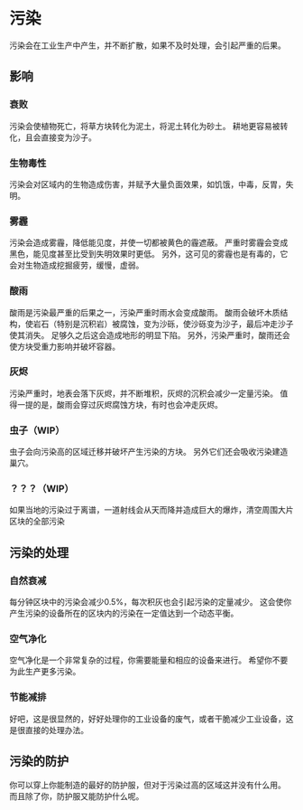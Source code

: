 # 污染
污染会在工业生产中产生，并不断扩散，如果不及时处理，会引起严重的后果。

## 影响
### 衰败
污染会使植物死亡，将草方块转化为泥土，将泥土转化为砂土。
耕地更容易被转化，且会直接变为沙子。
### 生物毒性
污染会对区域内的生物造成伤害，并赋予大量负面效果，如饥饿，中毒，反胃，失明。
### 雾霾
污染会造成雾霾，降低能见度，并使一切都被黄色的霾遮蔽。
严重时雾霾会变成黑色，能见度甚至比受到失明效果时更低。
另外，这可见的雾霾也是有毒的，它会对生物造成挖掘疲劳，缓慢，虚弱。
### 酸雨
酸雨是污染最严重的后果之一，污染严重时雨水会变成酸雨。
酸雨会破坏木质结构，使岩石（特别是沉积岩）被腐蚀，变为沙砾，使沙砾变为沙子，最后冲走沙子使其消失。
足够久之后这会造成地形的明显下陷。
另外，污染严重时，酸雨还会使方块受重力影响并破坏容器。
### 灰烬
污染严重时，地表会落下灰烬，并不断堆积，灰烬的沉积会减少一定量污染。
值得一提的是，酸雨会穿过灰烬腐蚀方块，有时也会冲走灰烬。
### 虫子（WIP）
虫子会向污染高的区域迁移并破坏产生污染的方块。
另外它们还会吸收污染建造巢穴。
### ？？？（WIP）
如果当地的污染过于离谱，一道射线会从天而降并造成巨大的爆炸，清空周围大片区块的全部污染

## 污染的处理
### 自然衰减
每分钟区块中的污染会减少0.5%，每次积灰也会引起污染的定量减少。
这会使你产生污染的设备所在的区块内的污染在一定值达到一个动态平衡。

### 空气净化
空气净化是一个非常复杂的过程，你需要能量和相应的设备来进行。
希望你不要为此生产更多污染。

### 节能减排
好吧，这是很显然的，好好处理你的工业设备的废气，或者干脆减少工业设备，这是很直接的处理办法。

## 污染的防护
你可以穿上你能制造的最好的防护服，但对于污染过高的区域这并没有什么用。
而且除了你，防护服又能防护什么呢。